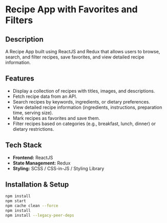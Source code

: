 # **Recipe App with Favorites and Filters**

## **Description**
A Recipe App built using ReactJS and Redux that allows users to browse, search, and filter recipes, save favorites, and view detailed recipe information.

## **Features**
- Display a collection of recipes with titles, images, and descriptions.
- Fetch recipe data from an API.
- Search recipes by keywords, ingredients, or dietary preferences.
- View detailed recipe information (ingredients, instructions, preparation time, serving size).
- Mark recipes as favorites and save them.
- Filter recipes based on categories (e.g., breakfast, lunch, dinner) or dietary restrictions.

## **Tech Stack**
- **Frontend:** ReactJS  
- **State Management:** Redux  
- **Styling:** SCSS / CSS-in-JS / Styling Library  

## **Installation & Setup**
```sh
npm install
npm start
npm cache clean --force
npm install
npm install --legacy-peer-deps
